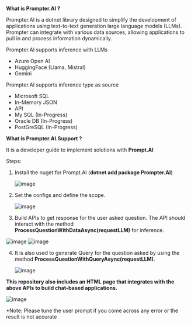 **What is Prompter.AI ?**

Prompter.AI is a dotnet library designed to simplify the development of applications using text-to-text generation large language models (LLMs). Prompter can integrate with various data sources, allowing applications to pull in and process information dynamically.

Prompter.AI supports inference with LLMs
- Azure Open AI
- HuggingFace (Llama, Mistral)
- Gemini

Prompter.AI supports inference type as source
- Microsoft SQL
- In-Memory JSON
- API
- My SQL (In-Progress)
- Oracle DB (In-Progress)
- PostGreSQL (In-Progress)

**What is Prompter.AI.Support ?**

It is a developer guide to implement solutions with **Prompt.AI**

Steps:
1. Install the nuget for Prompt.AI (**dotnet add package Prompter.AI**)
   
   ![image](https://github.com/user-attachments/assets/0c4f37ef-9cda-462d-bb8c-f5f9af3444a4)


2. Set the configs and define the scope.
   
   ![image](https://github.com/user-attachments/assets/cc525a20-e6fd-42ed-88d3-7f46969a1702)


3. Build APIs to get response for the user asked question. The API should interact with the method **ProcessQuestionWithDataAsync(requestLLM)** for inference.
   
![image](https://github.com/user-attachments/assets/cd68eb55-de3f-4859-83bf-c772c94e1423)
![image](https://github.com/user-attachments/assets/9f6315d5-0f53-4558-849c-eb1593961edf)

4. It is also used to generate Query for the question asked by using the method **ProcessQuestionWithQueryAsync(requestLLM)**.

   ![image](https://github.com/user-attachments/assets/4a4fd5f0-fc6d-42ff-a800-19a2a2d6e4d1)


**This repository also includes an HTML page that integrates with the above APIs to build chat-based applications.**

![image](https://github.com/user-attachments/assets/547f3012-38f2-40a7-9cff-a23c87dc33cf)




*Note: Please tune the user prompt if you come across any error or the result is not accurate 
